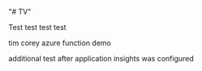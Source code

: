 "# TV" 

Test test test test

tim corey azure function demo

additional test after application insights was configured
